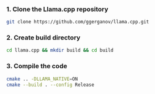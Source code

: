 ### 1. Clone the Llama.cpp repository
```bash
git clone https://github.com/ggerganov/llama.cpp.git  
```

### 2. Create build directory
```bash
cd llama.cpp && mkdir build && cd build
```

### 3. Compile the code
```bash
cmake .. -DLLAMA_NATIVE=ON
cmake --build . --config Release
```